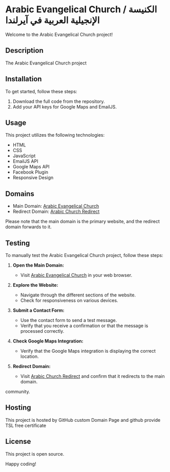 # Arabic Evangelical Church / الكنيسة الإنجيلية العربية في آيرلندا

Welcome to the Arabic Evangelical Church project!

## Description

The Arabic Evangelical Church project 

## Installation

To get started, follow these steps:

1. Download the full code from the repository.
2. Add your API keys for Google Maps and EmailJS.

## Usage

This project utilizes the following technologies:

- HTML
- CSS
- JavaScript
- EmailJS API
- Google Maps API
- Facebook Plugin
- Responsive Design

## Domains

- Main Domain: [Arabic Evangelical Church](https://www.arabicevangelicalchurch.ie/)
- Redirect Domain: [Arabic Church Redirect](https://www.arabicchurch.ie/)

Please note that the main domain is the primary website, and the redirect domain forwards to it.

## Testing

To manually test the Arabic Evangelical Church project, follow these steps:

1. **Open the Main Domain:**
   - Visit [Arabic Evangelical Church](https://www.arabicevangelicalchurch.ie/) in your web browser.

2. **Explore the Website:**
   - Navigate through the different sections of the website.
   - Check for responsiveness on various devices.

3. **Submit a Contact Form:**
   - Use the contact form to send a test message.
   - Verify that you receive a confirmation or that the message is processed correctly.

4. **Check Google Maps Integration:**
   - Verify that the Google Maps integration is displaying the correct location.

5. **Redirect Domain:**
   - Visit [Arabic Church Redirect](https://www.arabicchurch.ie/) and confirm that it redirects to the main domain.

community.

## Hosting

This project is hosted by GitHub custom Domain Page and github provide TSL free certificate

## License

This project is open source.

Happy coding!
